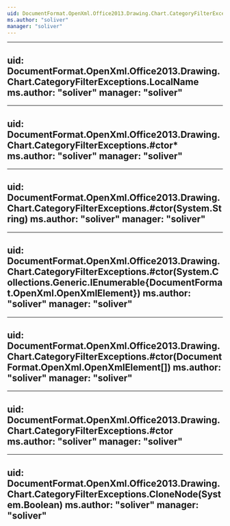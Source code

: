 ```yaml
---
uid: DocumentFormat.OpenXml.Office2013.Drawing.Chart.CategoryFilterExceptions
ms.author: "soliver"
manager: "soliver"
---
```


---
uid: DocumentFormat.OpenXml.Office2013.Drawing.Chart.CategoryFilterExceptions.LocalName
ms.author: "soliver"
manager: "soliver"
---

---
uid: DocumentFormat.OpenXml.Office2013.Drawing.Chart.CategoryFilterExceptions.#ctor*
ms.author: "soliver"
manager: "soliver"
---

---
uid: DocumentFormat.OpenXml.Office2013.Drawing.Chart.CategoryFilterExceptions.#ctor(System.String)
ms.author: "soliver"
manager: "soliver"
---

---
uid: DocumentFormat.OpenXml.Office2013.Drawing.Chart.CategoryFilterExceptions.#ctor(System.Collections.Generic.IEnumerable{DocumentFormat.OpenXml.OpenXmlElement})
ms.author: "soliver"
manager: "soliver"
---

---
uid: DocumentFormat.OpenXml.Office2013.Drawing.Chart.CategoryFilterExceptions.#ctor(DocumentFormat.OpenXml.OpenXmlElement[])
ms.author: "soliver"
manager: "soliver"
---

---
uid: DocumentFormat.OpenXml.Office2013.Drawing.Chart.CategoryFilterExceptions.#ctor
ms.author: "soliver"
manager: "soliver"
---

---
uid: DocumentFormat.OpenXml.Office2013.Drawing.Chart.CategoryFilterExceptions.CloneNode(System.Boolean)
ms.author: "soliver"
manager: "soliver"
---

